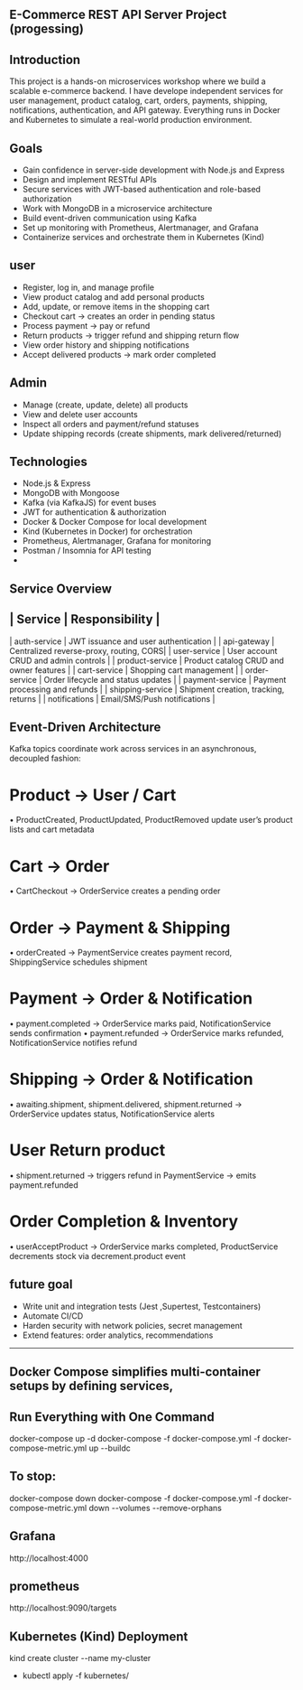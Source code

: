 ## E-Commerce REST API Server Project  (progessing)

## Introduction
This project is a hands-on microservices workshop where we build a scalable e-commerce backend. I have develope independent services for user management, product catalog, cart, orders, payments, shipping, notifications, authentication, and API gateway. Everything runs in Docker and Kubernetes to simulate a real-world production environment.

## Goals
- Gain confidence in server-side development with Node.js and Express
- Design and implement RESTful APIs
- Secure services with JWT-based authentication and role-based authorization
- Work with MongoDB in a microservice architecture
- Build event-driven communication using Kafka
- Set up monitoring with Prometheus, Alertmanager, and Grafana
- Containerize services and orchestrate them in Kubernetes (Kind)

## user 
- Register, log in, and manage profile
- View product catalog and add personal products
- Add, update, or remove items in the shopping cart
- Checkout cart → creates an order in pending status
- Process payment → pay or refund
- Return products → trigger refund and shipping return flow
- View order history and shipping notifications
- Accept delivered products → mark order completed

## Admin
- Manage (create, update, delete) all products
- View and delete user accounts
- Inspect all orders and payment/refund statuses
- Update shipping records (create shipments, mark delivered/returned)

## Technologies
- Node.js & Express
- MongoDB with Mongoose
- Kafka (via KafkaJS) for event buses
- JWT for authentication & authorization
- Docker & Docker Compose for local development
- Kind (Kubernetes in Docker) for orchestration
- Prometheus, Alertmanager, Grafana for monitoring
- Postman / Insomnia for API testing
- 

##   Service Overview
| Service          | Responsibility |
----------------------------------------------------- 
| auth-service     | JWT issuance and user authentication    | 
| api-gateway      | Centralized reverse-proxy, routing, CORS| 
| user-service     | User account CRUD and admin controls    | 
| product-service  | Product catalog CRUD and owner features | 
| cart-service     | Shopping cart management                | 
| order-service    | Order lifecycle and status updates      | 
| payment-service  | Payment processing and refunds          | 
| shipping-service | Shipment creation, tracking, returns    | 
| notifications    | Email/SMS/Push notifications            | 

## Event-Driven Architecture
Kafka topics coordinate work across services in an asynchronous, decoupled fashion:
   # Product → User / Cart
• ProductCreated, ProductUpdated, ProductRemoved update user’s product lists and cart metadata
   # Cart → Order
• CartCheckout → OrderService creates a pending order
   # Order → Payment & Shipping
• orderCreated → PaymentService creates payment record, ShippingService schedules shipment
   # Payment → Order & Notification
• payment.completed → OrderService marks paid, NotificationService sends confirmation
• payment.refunded → OrderService marks refunded, NotificationService notifies refund
   # Shipping → Order & Notification
• awaiting.shipment, shipment.delivered, shipment.returned → OrderService updates status, NotificationService alerts
   # User Return product
• shipment.returned → triggers refund in PaymentService → emits payment.refunded
   # Order Completion & Inventory
• userAcceptProduct → OrderService marks completed, ProductService decrements stock via decrement.product event

## future goal
- Write unit and integration tests (Jest ,Supertest, Testcontainers)
- Automate CI/CD
- Harden security with network policies, secret management
- Extend features: order analytics, recommendations



-------------------------------------------------
##  Docker Compose simplifies multi-container setups by defining services, 

## Run Everything with One Command
docker-compose up -d
docker-compose -f docker-compose.yml -f docker-compose-metric.yml up --buildc
## To stop:
docker-compose down
docker-compose -f docker-compose.yml -f docker-compose-metric.yml down --volumes --remove-orphans

## Grafana 
http://localhost:4000

## prometheus
http://localhost:9090/targets

## Kubernetes (Kind) Deployment
  kind create cluster --name my-cluster
- kubectl apply -f kubernetes/

